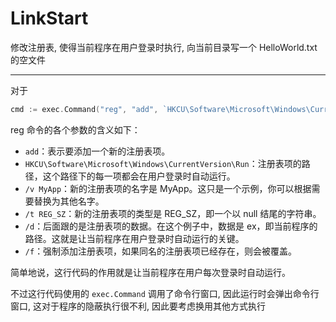 # LinkStart

修改注册表, 使得当前程序在用户登录时执行, 向当前目录写一个 HelloWorld.txt 的空文件

---

对于

```go
cmd := exec.Command("reg", "add", `HKCU\Software\Microsoft\Windows\CurrentVersion\Run`, "/v", "MyAppWriteHelloWorld", "/t", "REG_SZ", "/d", ex, "/f")
```

reg 命令的各个参数的含义如下：

- `add`：表示要添加一个新的注册表项。
- `HKCU\Software\Microsoft\Windows\CurrentVersion\Run`：注册表项的路径，这个路径下的每一项都会在用户登录时自动运行。
- `/v MyApp`：新的注册表项的名字是 MyApp。这只是一个示例，你可以根据需要替换为其他名字。
- `/t REG_SZ`：新的注册表项的类型是 REG_SZ，即一个以 null 结尾的字符串。
- `/d`：后面跟的是注册表项的数据。在这个例子中，数据是 ex，即当前程序的路径。这就是让当前程序在用户登录时自动运行的关键。
- `/f`：强制添加注册表项，如果同名的注册表项已经存在，则会被覆盖。

简单地说，这行代码的作用就是让当前程序在用户每次登录时自动运行。

不过这行代码使用的 `exec.Command` 调用了命令行窗口, 因此运行时会弹出命令行窗口, 这对于程序的隐蔽执行很不利, 因此要考虑换用其他方式执行
